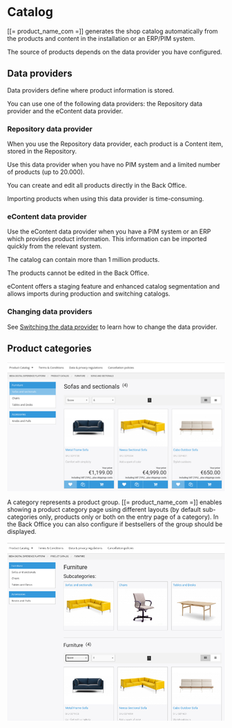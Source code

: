 # Catalog

[[= product_name_com =]] generates the shop catalog automatically from the products and content in the installation or an ERP/PIM system.

The source of products depends on the data provider you have configured.

## Data providers

Data providers define where product information is stored.

You can use one of the following data providers: the Repository data provider and the eContent data provider.

### Repository data provider

When you use the Repository data provider, each product is a Content item, stored in the Repository.

Use this data provider when you have no PIM system and a limited number of products (up to 20.000).

You can create and edit all products directly in the Back Office.

Importing products when using this data provider is time-consuming.

### eContent data provider

Use the eContent data provider when you have a PIM system or an ERP which provides product information.
This information can be imported quickly from the relevant system.

The catalog can contain more than 1 million products.

The products cannot be edited in the Back Office.

eContent offers a staging feature and enhanced catalog segmentation and allows imports during production and switching catalogs.

### Changing data providers

See [Switching the data provider](../data_providers/data_providers#switching-the-data-provider.md)
to learn how to change the data provider.

## Product categories

![product catalog](img/product_catalog_2.png)

A category represents a product group. [[= product_name_com =]] enables showing a product category page using different layouts (by default sub-categories only, products only or both on the entry page of a category). In the Back Office you can also configure if bestsellers of the group should be displayed.

![both](img/catalog_categories_and_products.png)
